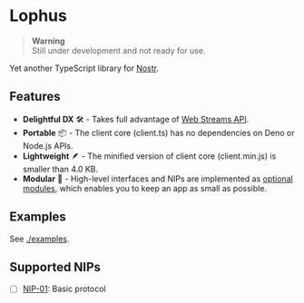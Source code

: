 # Lophus

> **Warning**\
> Still under development and not ready for use.

Yet another TypeScript library for [Nostr][nostr].

## Features

- **Delightful DX** 🛠️ - Takes full advantage of [Web Streams API][streams-api].
- **Portable** 📦 - The client core (client.ts) has no dependencies on Deno or
  Node.js APIs.
- **Lightweight** 🪶 - The minified version of client core (client.min.js) is
  smaller than 4.0 KB.
- **Modular** 🔌 - High-level interfaces and NIPs are implemented as [optional
  modules][modules], which enables you to keep an app as small as possible.

[nostr]: https://nostr.com
[streams-api]: https://developer.mozilla.org/en-US/docs/Web/API/Streams_API
[modules]: https://github.com/hasundue/lophus/tree/main/lib

## Examples

See [./examples](https://github.com/hasundue/lophus/tree/main/examples).

## Supported NIPs

- [ ] [NIP-01](https://github.com/nostr-protocol/nips/blob/master/01.md): Basic
      protocol
